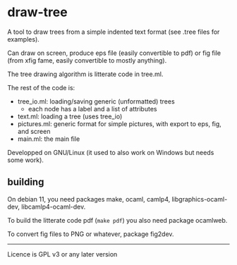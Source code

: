 # draw-tree

A tool to draw trees from a simple indented text format (see .tree
files for examples).

Can draw on screen, produce eps file (easily convertible to pdf) or
fig file (from xfig fame, easily convertible to mostly anything).

The tree drawing algorithm is litterate code in tree.ml.

The rest of the code is:

 * tree_io.ml: loading/saving generic (unformatted) trees
   * each node has a label and a list of attributes
 * text.ml: loading a tree (uses tree_io)
 * pictures.ml: generic format for simple pictures, with export to
   eps, fig, and screen
 * main.ml: the main file

Developped on GNU/Linux (it used to also work on Windows but needs
some work).

## building

On debian 11, you need packages make, ocaml, camlp4,
libgraphics-ocaml-dev, libcamlp4-ocaml-dev.

To build the litterate code pdf (`make pdf`) you also need package
ocamlweb.

To convert fig files to PNG or whatever, package fig2dev.

----
Licence is GPL v3 or any later version
